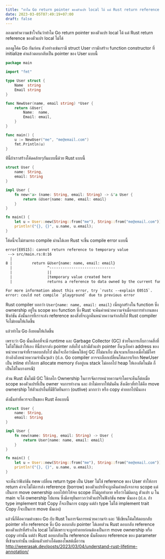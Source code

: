 ```yaml
---
title: "ทำไม Go return pointer ของตัวแปร local ได้ แต่ Rust return reference ของตัวแปร local ไม่ได้"
date: 2023-03-05T07:49:19+07:00
draft: false
---
```


ลองมาทำความเข้าใจกันว่าทำไม Go return pointer ของตัวแปร local ได้ แต่ Rust return reference ของตัวแปร local ไม่ได้

<!--more-->

ลองดูโค้ด Go กันก่อน ตัวอย่างเช่นเรามี struct User เรามักสร้าง function constructor ที่ initialize ค่าแล้วตอบกลับเป็น pointer ของ User แบบนี้

```go
package main

import "fmt"

type User struct {
	Name  string
	Email string
}

func NewUser(name, email string) *User {
	return &User{
		Name:  name,
		Email: email,
	}
}

func main() {
	u := NewUser("me", "me@email.com")
	fmt.Println(u)
}
```

ทีนี้ถ้าเราสร้างโค้ดคล้ายๆกันแบบนี้ด้วย Rust แบบนี้

```rust
struct User {
    name: String,
    email: String
}

impl User {
    fn new<'a> (name: String, email: String) -> &'a User {
        return &User{name: name, email: email}
    }
}

fn main() {
    let u = User::new(String::from("me"), String::from("me@email.com"));
    println!("{}, {}", u.name, u.email);
}
```

โค้ดนี้จะไม่สามารถ compile ผ่านได้เลย Rust จะขึ้น compile error แบบนี้

```txt
error[E0515]: cannot return reference to temporary value
 --> src/main.rs:8:16
  |
8 |         return &User{name: name, email: email}
  |                ^------------------------------
  |                ||
  |                |temporary value created here
  |                returns a reference to data owned by the current function

For more information about this error, try `rustc --explain E0515`.
error: could not compile `playground` due to previous error
```

Rust compiler บอกว่า `User{name: name, email: email}` เนี่ยถูกสร้างใน function ซึ่ง ownership อยู่ใน scope ของ function ซึ่ง Rust จะคืนค่าหน่วยความจำเมื่อจบการทำงานของฟังก์ชัน ดังนั้นการที่เราจะส่ง reference ของสิ่งที่จะถูกคืนหน่วยความจำกลับไป Rust compiler จึงไม่ยอมให้เกิดขึ้น

แล้วทำไม Go ถึงยอมให้เกิดขึ้น

เพราะว่า Go นั้นเลือกที่จะมี runtime และ Garbage Collector (GC) ช่วยในการเก็บกวาดสิ่งที่ไม่ได้ใช้แล้วให้เอง ทีนี้ถ้าเราส่ง pointer กลับไป แล้วมีตัวแปร pointer อื่นๆเก็บค่า address ของหน่วยความจำที่เราตอบกลับไป มันก็จะถือว่ามีคนใช้อยู่ GC ก็ไม่มาเก็บ มันจะมาเก็บเองเมื่อไม่มีใครอ้างอิงถึงหน่วยความจำนั้นๆแล้ว (ป.ล. Go compiler อาจจะเลือกเปลี่ยนโค้ดการเรียก NewUser เป็น inline ทำให้การ allocate memory ยังอยู่บน stack ไม่ออกไป heap ให้เองอัตโนมัต ก็เป็นได้ในบางกรณี)

ส่วน Rust นั้นไม่มี GC ใช้กลไก Ownership ในการจัดการหน่วยความจำโดยจะคืนก็ต่อเมื่อ scope ของตัวแปรที่เป็น owner จบการทำงาน และ ถ้าไม่อยากให้มันคืน สิ่งเดียวที่ทำได้คือ move ownership ให้ตัวแปรอื่นที่มีชีวิตยืนยาว (outlive) มากกว่า หรือ copy ค่าออกไปนั่นเอง

ดังนั้นท่าที่ควรจะเป็นของ Rust คือแบบนี้

```rust
struct User {
    name: String,
    email: String
}

impl User {
    fn new(name: String, email: String) -> User {
        return User{name: name, email: email}
    }
}

fn main() {
    let u = User::new(String::from("me"), String::from("me@email.com"));
    println!("{}, {}", u.name, u.email);
}
```

จะเห็นว่าฟังก์ชัน new เปลี่ยน return type เป็น User ไม่ใช่ reference ของ User ทำให้การ return ค่าจะไม่ได้การส่ง reference (borrow) ของตัวแปรที่จะถูกคืนค่าหลังจากจบ scope แต่เป็นการ move ownership ออกไปทำให้จบ scope ก็ไม่ถูกทำลาย หรือว่าไม่ผิดกฎ ตัวแปร u ใน main จะได้ ownership ไปแทน ซึ่งมีอายุยืนยาวกว่าตัวแปรในฟังก์ชัน new นั่นเอง (ป.ล. ถ้า type implement trait Copy ก็จะเป็นการ copy แต่ถ้า type ไม่ได้ implement trait Copy ก็จะเป็นการ move นั่นเอง)

แล้วนี่ก็คือความต่างของ Go กับ Rust ในการจัดการหน่วยความจำ และ วิธีเขียนโค้ดให้ตอบกลับ pointer หรือ reference ซึ่ง Go ตอบกลับ pointer ได้เลยส่วน Rust ตอบกลับ reference ของตัวแปรที่สร้างใน local ไม่ได้เพราะจะถูกทำลายก่อนต้องเป็นการ move ownership หรือ copy เท่านั้น แต่ถ้า Rust ตอบกลับเป็น reference นั่นคือตอบ reference ของ parameter ที่เข้ามาเท่านั้น เหมือนตัวอย่างโค้ดของโพสต์เมื่อวาน http://weerasak.dev/posts/2023/03/04/understand-rust-lifetime-annotation/

